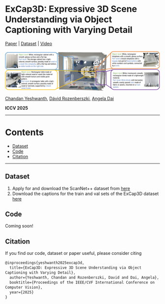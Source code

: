 # ExCap3D: Expressive 3D Scene Understanding via Object Captioning with Varying Detail

[<ins>Paper</ins>](https://arxiv.org/pdf/2503.17044) | [<ins>Dataset</ins>](https://drive.google.com/drive/folders/1R0X5ZqY_jxh0vuPcEm3JNtkKwRIAgSxH?usp=sharing) | [<ins>Video</ins>](https://www.youtube.com/watch?app=desktop&v=SQRV1l_0oY0)

![teaser](img/teaser.jpg)

[<ins>Chandan Yeshwanth</ins>](https://cy94.github.io/), [<ins>Dávid Rozenberszki</ins>](http://rozdavid.github.io/), [<ins>Angela Dai</ins>](https://www.3dunderstanding.org/)

**ICCV 2025**

---
Contents
===
* [Dataset](#dataset)
* [Code](#code)
* [Citation](#citation)

---

## Dataset 
1. Apply for and download the ScanNet++ dataset from [here](https://kaldir.vc.in.tum.de/scannetpp/) 
1. Download the captions for the train and val sets of the ExCap3D dataset [here](https://drive.google.com/drive/folders/1R0X5ZqY_jxh0vuPcEm3JNtkKwRIAgSxH?usp=sharing)

## Code
Coming soon!

## Citation
If you find our code, dataset or paper useful, please consider citing
```
@inproceedings{yeshwanth2025excap3d,
  title={ExCap3D: Expressive 3D Scene Understanding via Object Captioning with Varying Detail},
  author={Yeshwanth, Chandan and Rozenberszki, David and Dai, Angela},
  booktitle={Proceedings of the IEEE/CVF International Conference on Computer Vision},
  year={2025}
}
```
